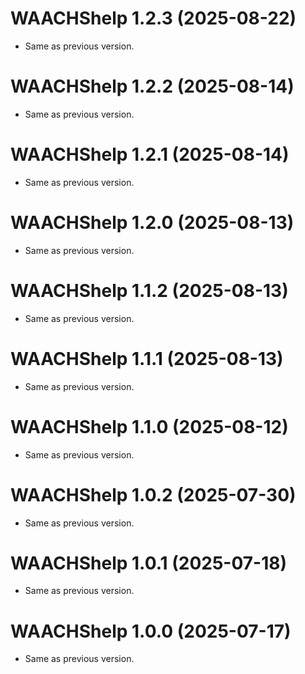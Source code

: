 <!-- NEWS.md is maintained by https://cynkra.github.io/fledge, do not edit -->

# WAACHShelp 1.2.3 (2025-08-22)

- Same as previous version.


# WAACHShelp 1.2.2 (2025-08-14)

- Same as previous version.


# WAACHShelp 1.2.1 (2025-08-14)

- Same as previous version.



# WAACHShelp 1.2.0 (2025-08-13)

- Same as previous version.


# WAACHShelp 1.1.2 (2025-08-13)

- Same as previous version.


# WAACHShelp 1.1.1 (2025-08-13)

- Same as previous version.


# WAACHShelp 1.1.0 (2025-08-12)

- Same as previous version.


# WAACHShelp 1.0.2 (2025-07-30)

- Same as previous version.


# WAACHShelp 1.0.1 (2025-07-18)

- Same as previous version.


# WAACHShelp 1.0.0 (2025-07-17)

- Same as previous version.



